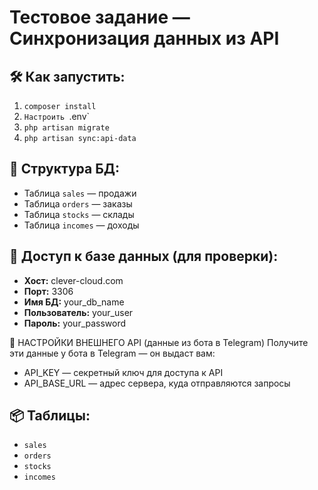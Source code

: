 # Тестовое задание — Синхронизация данных из API

## 🛠️ Как запустить:
1. `composer install`
2. `Настроить `.env`
3. `php artisan migrate`
4. `php artisan sync:api-data`

## 📂 Структура БД:
- Таблица `sales` — продажи
- Таблица `orders` — заказы
- Таблица `stocks` — склады
- Таблица `incomes` — доходы

## 🔐 Доступ к базе данных (для проверки):

- **Хост:** clever-cloud.com
- **Порт:** 3306
- **Имя БД:** your_db_name
- **Пользователь:** your_user
- **Пароль:** your_password

 🔑 НАСТРОЙКИ ВНЕШНЕГО API (данные из бота в Telegram)
Получите эти данные у бота в Telegram — он выдаст вам:
- API_KEY — секретный ключ для доступа к API
- API_BASE_URL — адрес сервера, куда отправляются запросы

## 📦 Таблицы:
- `sales`
- `orders`
- `stocks`
- `incomes`
